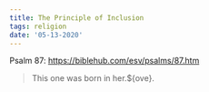 ```yaml
---
title: The Principle of Inclusion
tags: religion
date: '05-13-2020'
---
```


Psalm 87: https://biblehub.com/esv/psalms/87.htm
> This one was born in her.${ove}.
